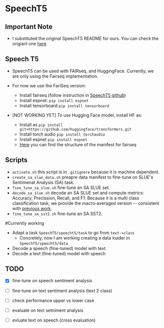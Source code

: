 # SpeechT5

## Important Note
- I substituted the original SpeechT5 README for ours. You can check the origianl one [here](https://github.com/microsoft/SpeechT5/tree/main/SpeechT5)

## Speech T5
- SpeechT5 can be used with FAIRseq, and HuggingFace. Currently, we are only using the Fairseq implementation.

- For now we use the FariSeq version:
    - Install fairseq  (follow instruction in [SpeechT5 github](https://github.com/microsoft/SpeechT5/tree/main/SpeechT5))
    - Install espnet: `pip install espnet`
    - Install tensorboard `pip install tensorboard`
    
- [NOT WORKING YET] To use Hugging Face model, install HF as:
    - Install as `pip install git+https://github.com/huggingface/transformers.git`
    - Install torch audio `pip install torchaudio`
    - Install espnet `pip install espnet`
    - [Here](https://huggingface.co/mechanicalsea/speecht5-sid/tree/main) you can find the structure of the manifest for fairseq

## Scripts
- `activate.sh` this script is in `.gitignore` because it is machine dependent.
- `create_sa_slue_data.sh` preapre data manifest to fine-tune on SLUE's Sentimenat Analysis (SA) task.
- `fine_tune_sa_slue.sh` fine-tune an SA SLUE set.
- `decode_sa_slue.sh` decode an SA SLUE set and compute metrics: Accuracy, Precission, Recall, and F1. Because it is a multi class classification task, we provide the macro-averaged version -- consistent with [previous work](https://arxiv.org/pdf/2111.10367.pdf).
- `fine_tune_sa_sst2.sh` fine-tune an SA SST2.

#Currently working
- Adapt a task `SpeechT5/speecht5/task` to go from `text->class`
    - Concretely, now I am working creating a data loader in `SpeechT5/speecht5/data`
- Decode a speech (fine-tuned) model with text
- Decode a text  (fine-tuned) model with speech

## TODO
- [x] fine-tune on speech sentiment analysis
- [ ] fine-tune on text sentiment analysis (text 2 class)
- [ ] check performance upper vs lower case
- [ ] evaluate on text setniment analysis
- [ ] evluate text on speech (cross evaluation)


